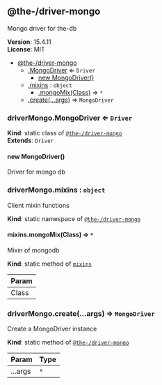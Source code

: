 <!--- Code generated by @the-/script-doc. DO NOT EDIT. -->

<a name="module_@the-/driver-mongo"></a>

## @the-/driver-mongo
Mongo driver for the-db

**Version**: 15.4.11  
**License**: MIT  

* [@the-/driver-mongo](#module_@the-/driver-mongo)
    * [.MongoDriver](#module_@the-/driver-mongo.MongoDriver) ⇐ <code>Driver</code>
        * [new MongoDriver()](#new_module_@the-/driver-mongo.MongoDriver_new)
    * [.mixins](#module_@the-/driver-mongo.mixins) : <code>object</code>
        * [.mongoMix(Class)](#module_@the-/driver-mongo.mixins.mongoMix) ⇒ <code>\*</code>
    * [.create(...args)](#module_@the-/driver-mongo.create) ⇒ <code>MongoDriver</code>

<a name="module_@the-/driver-mongo.MongoDriver"></a>

### driverMongo.MongoDriver ⇐ <code>Driver</code>
**Kind**: static class of [<code>@the-/driver-mongo</code>](#module_@the-/driver-mongo)  
**Extends**: <code>Driver</code>  
<a name="new_module_@the-/driver-mongo.MongoDriver_new"></a>

#### new MongoDriver()
Driver for mongo db

<a name="module_@the-/driver-mongo.mixins"></a>

### driverMongo.mixins : <code>object</code>
Client mixin functions

**Kind**: static namespace of [<code>@the-/driver-mongo</code>](#module_@the-/driver-mongo)  
<a name="module_@the-/driver-mongo.mixins.mongoMix"></a>

#### mixins.mongoMix(Class) ⇒ <code>\*</code>
Mixin of mongodb

**Kind**: static method of [<code>mixins</code>](#module_@the-/driver-mongo.mixins)  

| Param |
| --- |
| Class | 

<a name="module_@the-/driver-mongo.create"></a>

### driverMongo.create(...args) ⇒ <code>MongoDriver</code>
Create a MongoDriver instance

**Kind**: static method of [<code>@the-/driver-mongo</code>](#module_@the-/driver-mongo)  

| Param | Type |
| --- | --- |
| ...args | <code>\*</code> | 

